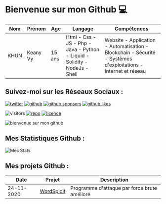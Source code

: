 # Bienvenue sur mon Github 💻
| Nom | Prénom | Age | Langage | Compétences |
|---  |---     |---  |---      |---
| KHUN | Keany Vy | 15 ans | Html - Css - JS - Php - Java - Python - Liquid - Solidity - NodeJs - Shell | Website - Application - Automatisation - Blockchain - Sécurité - Systèmes d'exploitations - Internet et réseau |

## Suivez-moi sur les Réseaux Sociaux :  
[![twitter](https://img.shields.io/twitter/follow/thisiskeanyvy?style=social)](https://twitter.com/thisiskeanyvy)
[![github](https://img.shields.io/github/followers/thisiskeanyvy?style=social)](https://github.com/thisiskeanyvy)
[![github sponsors](https://img.shields.io/github/sponsors/thisiskeanyvy?style=social)](https://github.com/thisiskeanyvy)
[![github likes](https://img.shields.io/github/stars/thisiskeanyvy?style=social)](https://github.com/thisiskeanyvy)

![visitors](https://visitor-badge.glitch.me/badge?page_id=page.id=thisiskeanyvy.thisiskeanyvy)
[![repo](https://img.shields.io/github/languages/top/thisiskeanyvy/thisiskeanyvy.github.io)]("https://github.com/thisiskeanyvy")
[![licence](https://img.shields.io/github/license/thisiskeanyvy/thisiskeanyvy.github.io)]("https://github.com/thisiskeanyvy")

![bienvenue sur mon github](https://zupimages.net/up/20/48/5vkf.gif)

## Mes Statistiques Github :  
![Mes Stats](https://github-readme-stats.vercel.app/api?username=thisiskeanyvy&show_icons=true&theme=radical)

## Mes projets Github :
| Date | Projet | Description |
|---   |---     |---          |
| 24-11-2020 | [WordSploit](https://github.com/thisiskeanyvy/wordsploit) | Programme d'attaque par force brute amélioré |
